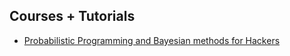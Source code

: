 ## Courses + Tutorials
- [Probabilistic Programming and Bayesian methods for Hackers](https://github.com/CamDavidsonPilon/Probabilistic-Programming-and-Bayesian-Methods-for-Hackers)